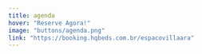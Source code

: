 ```yaml
---
title: agenda
hover: "Reserve Agora!"
image: "buttons/agenda.png"
link: "https://booking.hqbeds.com.br/espacovillaara"
---
```

